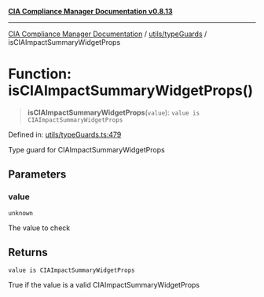 [**CIA Compliance Manager Documentation v0.8.13**](../../../README.md)

***

[CIA Compliance Manager Documentation](../../../modules.md) / [utils/typeGuards](../README.md) / isCIAImpactSummaryWidgetProps

# Function: isCIAImpactSummaryWidgetProps()

> **isCIAImpactSummaryWidgetProps**(`value`): `value is CIAImpactSummaryWidgetProps`

Defined in: [utils/typeGuards.ts:479](https://github.com/Hack23/cia-compliance-manager/blob/2f6ce8651c6fa9a0d9c8860576f0ee67ef038efd/src/utils/typeGuards.ts#L479)

Type guard for CIAImpactSummaryWidgetProps

## Parameters

### value

`unknown`

The value to check

## Returns

`value is CIAImpactSummaryWidgetProps`

True if the value is a valid CIAImpactSummaryWidgetProps
